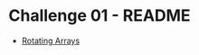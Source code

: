 Challenge 01 - README
=====================

- [Rotating Arrays](http://www3.nd.edu/~pbui/teaching/cse.30331.fa16/challenge01.html)
